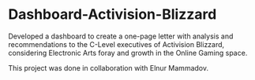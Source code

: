 # Dashboard-Activision-Blizzard

Developed a dashboard to create a one-page letter with analysis and recommendations to the C-Level executives of Activision Blizzard, considering Electronic Arts foray and growth in the Online Gaming space.

This project was done in collaboration with Elnur Mammadov.
